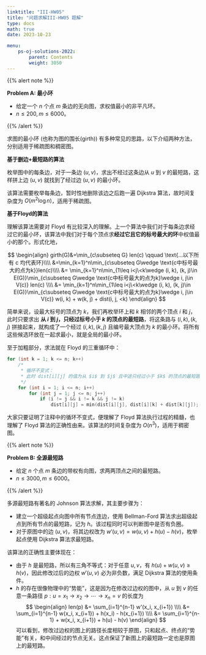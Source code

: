 ```yaml
---
linktitle: "III-HW05"
title: "问题求解III-HW05 题解"
type: docs
math: true
date: 2023-10-23

menu:
    ps-oj-solutions-2022:
        parent: Contents
        weight: 3050
---
```


{{% alert note %}}

**Problem A: 最小环**

* 给定一个 $n$ 个点 $m$ 条边的无向图，求权值最小的非平凡环。
* $n\leq 200, m\leq 6000$。

{{% /alert %}}

求图的最小环 (也称为图的围长(girth)) 有多种常见的思路，以下介绍两种方法，分别适用于稀疏图和稠密图。

**基于删边+最短路的算法**

枚举图中的每条边，对于一条边 $(u, v)$，求出不经过这条边从 $u$ 到 $v$ 的最短路，这样拼上边 $(u, v)$ 就找到了经过边 $(u, v)$ 的最小环。

该算法需要枚举每条边，暂时性地删除该边之后跑一遍 Dijkstra 算法，故时间复杂度为 $O(m^2\log n)$，适用于稀疏图。

**基于Floyd的算法**

理解该算法需要对 Floyd 有比较深入的理解。上一个算法中我们对于每条边求经过它的最小环，该算法中我们对于每个顶点求**经过它且它的标号最大的环**中权值最小的那个。形式化地，

$$
\begin{align}
girth(G)&=\min_{c\subseteq G} len(c) \qquad \text{...以下所有 c 均代表环}\\\\
&=\min_{k=1}^n\min_{c\subseteq G\wedge \text{c中标号最大的点为k}}len(c)\\\\
&= \min_{k=1}^n\min_{1\leq i<j\<k\wedge (i, k), (k, j)\in E(G)}\min_{c\subseteq G\wedge \text{c中标号最大的点为k}\wedge i, j\in V(c)} len(c) \\\\
&= \min_{k=1}^n\min_{1\leq i<j\<k\wedge (i, k), (k, j)\in E(G)}\min_{c\subseteq G\wedge \text{c中标号最大的点为k}\wedge i, j\in V(c)} w(i, k) + w(k, j) + dist(i, j, <k)
\end{align}
$$

简单来说，设最大标号的顶点为 $k$，我们再枚举环上和 $k$ 相邻的两个顶点 $i$ 和 $j$，此时只要求出 **从 $i$ 到 $j$，只经过标号小于 $k$ 的顶点的最短路**，将这条路与 $(i, k), (k, j)$ 拼接起来，就构成了一个经过 $(i, k), (k, j)$ 且编号最大顶点为 $k$ 的最小环。将所有这些候选环放在一起求最小，就是全局的最小环。

至于加粗部分，求法就在 Floyd 的三重循环中：

```c++
for (int k = 1; k <= n; k++)
    /*
     * 循环不变式：
     * 此时 dist[i][j] 的值为从 $i$ 到 $j$ 且中途只经过小于 $k$ 的顶点的最短路
     */
    for (int i = 1; i <= n; i++)
        for (int j = 1; j <= n; j++)
            if (i != j && i != k && j != k)
                dist[i][j] = min(dist[i][j], dist[i][k] + dist[k][j]);
```

大家只要证明了注释中的循环不变式，便理解了 Floyd 算法执行过程的精髓，也理解了 Floyd 算法的正确性由来。该算法的时间复杂度为 $O(n^3)$，适用于稠密图。

{{% alert note %}}

**Problem B: 全源最短路**

* 给定 $n$ 个点 $m$ 条边的带权有向图，求两两顶点之间的最短路。
* $n\leq 3000, m\leq 6000$。

{{% /alert %}}

多源最短路有著名的 Johnson 算法求解，其主要步骤为：
* 建立一个超级起点向图中所有节点连边，使用 Bellman-Ford 算法求出超级起点到所有节点的最短路，记为 $h$。该过程同时可以判断图中是否有负圈。
* 对于原图中的边 $(u, v)$，将其边权改为 $w'(u, v) = w(u, v) + h(u) - h(v)$，枚举起点使用 Dijkstra 算法求最短路。

该算法的正确性主要体现在：
* 由于 $h$ 是最短路，所以有三角不等式：对于任意 $u, v$，有 $h(u) + w(u, v) \geq h(v)$，因此修改过后的边权 $w'(u, v)$ 必为非负数，满足 Dijkstra 算法的使用条件。
* $h$ 的存在很像物理中的“势能”，这是因为在修改过边权的图中，从 $u$ 到 $v$ 的任意一条路径 $p: u=x_1\to x_2\to \cdots \to x_n=v$ 的长度为
  $$
  \begin{align}
  len(p) &= \sum_{i=1}^{n-1} w'(x_i, x_{i+1}) \\\\
  &= \sum_{i=1}^{n-1} w(x_i, x_{i+1}) + h(x_i) - h(x_{i+1}) \\\\
  &= \sum_{i=1}^{n-1} + w(x_i, x_{i+1}) + h(u) - h(v)
  \end{align}
  $$
  可以看到，修改过边权的图上的路径长度相较于原图，只和起点、终点的“势能”有关，和中间经过的节点无关。这点保证了新图上的最短路一定也是原图上的最短路。
